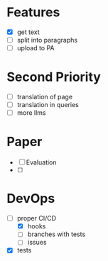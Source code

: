 # Features
- [x] get text
- [ ] split into paragraphs
- [ ] upload to PA

# Second Priority
- [ ] translation of page
- [ ] translation in queries
- [ ] more llms

# Paper
- [ ] Evaluation
- [ ]

# DevOps
- [ ] proper CI/CD
     - [x] hooks
     - [ ] branches with tests
     - [ ] issues
- [x] tests
